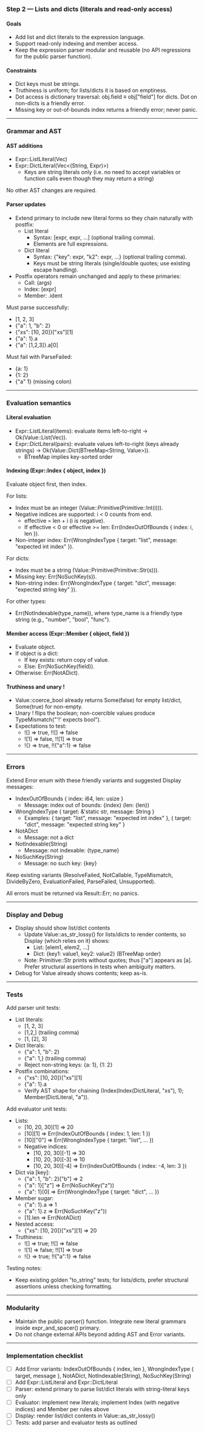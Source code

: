 ### Step 2 — Lists and dicts (literals and read-only access)

#### Goals
- Add list and dict literals to the expression language.
- Support read-only indexing and member access.
- Keep the expression parser modular and reusable (no API regressions for the public parser function).

#### Constraints
- Dict keys must be strings.
- Truthiness is uniform; for lists/dicts it is based on emptiness.
- Dot access is dictionary traversal: obj.field ≡ obj["field"] for dicts. Dot on non-dicts is a friendly error.
- Missing key or out-of-bounds index returns a friendly error; never panic.

---

### Grammar and AST

#### AST additions
- Expr::ListLiteral(Vec<Expr>)
- Expr::DictLiteral(Vec<(String, Expr)>)
  - Keys are string literals only (i.e. no need to accept variables or function calls even though they may return a string)

No other AST changes are required.

#### Parser updates
- Extend primary to include new literal forms so they chain naturally with postfix:
  - List literal
    - Syntax: [expr, expr, ...] (optional trailing comma).
    - Elements are full expressions.
  - Dict literal
    - Syntax: {"key": expr, "k2": expr, ...} (optional trailing comma).
    - Keys must be string literals (single/double quotes; use existing escape handling).
- Postfix operators remain unchanged and apply to these primaries:
  - Call: (args)
  - Index: [expr]
  - Member: .ident

Must parse successfully:
- [1, 2, 3]
- {"a": 1, "b": 2}
- {"xs": [10, 20]}["xs"][1]
- {"a": 1}.a
- {"a": [1,2,3]}.a[0]

Must fail with ParseFailed:
- {a: 1}
- {1: 2}
- {"a" 1} (missing colon)

---

### Evaluation semantics

#### Literal evaluation
- Expr::ListLiteral(items): evaluate items left-to-right → Ok(Value::List(Vec<Value>)).
- Expr::DictLiteral(pairs): evaluate values left-to-right (keys already strings) → Ok(Value::Dict(BTreeMap<String, Value>)).
  - BTreeMap implies key-sorted order

#### Indexing (Expr::Index { object, index })
Evaluate object first, then index.

For lists:
- Index must be an integer (Value::Primitive(Primitive::Int(i))).
- Negative indices are supported: i < 0 counts from end.
  - effective = len + i (i is negative).
  - If effective < 0 or effective >= len: Err(IndexOutOfBounds { index: i, len }).
- Non-integer index: Err(WrongIndexType { target: "list", message: "expected int index" }).

For dicts:
- Index must be a string (Value::Primitive(Primitive::Str(s))).
- Missing key: Err(NoSuchKey(s)).
- Non-string index: Err(WrongIndexType { target: "dict", message: "expected string key" }).

For other types:
- Err(NotIndexable(type_name)), where type_name is a friendly type string (e.g., "number", "bool", "func").

#### Member access (Expr::Member { object, field })
- Evaluate object.
- If object is a dict:
  - If key exists: return copy of value.
  - Else: Err(NoSuchKey(field)).
- Otherwise: Err(NotADict).

#### Truthiness and unary !
- Value::coerce_bool already returns Some(false) for empty list/dict, Some(true) for non-empty.
- Unary ! flips the boolean; non-coercible values produce TypeMismatch("'!' expects bool").
- Expectations to test:
  - ![] ⇒ true, !![] ⇒ false
  - ![1] ⇒ false, !![1] ⇒ true
  - !{} ⇒ true, !!{"a":1} ⇒ false

---

### Errors

Extend Error enum with these friendly variants and suggested Display messages:
- IndexOutOfBounds { index: i64, len: usize }
  - Message: index out of bounds: {index} (len: {len})
- WrongIndexType { target: &'static str, message: String }
  - Examples: { target: "list", message: "expected int index" }, { target: "dict", message: "expected string key" }
- NotADict
  - Message: not a dict
- NotIndexable(String)
  - Message: not indexable: {type_name}
- NoSuchKey(String)
  - Message: no such key: {key}

Keep existing variants (ResolveFailed, NotCallable, TypeMismatch, DivideByZero, EvaluationFailed, ParseFailed, Unsupported).

All errors must be returned via Result::Err; no panics.

---

### Display and Debug

- Display should show list/dict contents
  - Update Value::as_str_lossy() for lists/dicts to render contents, so Display (which relies on it) shows:
    - List: [elem1, elem2, ...]
    - Dict: {key1: value1, key2: value2} (BTreeMap order)
  - Note: Primitive::Str prints without quotes; thus ["a"] appears as [a]. Prefer structural assertions in tests when ambiguity matters.
- Debug for Value already shows contents; keep as-is.

---

### Tests

Add parser unit tests:
- List literals:
  - [1, 2, 3]
  - [1,2,] (trailing comma)
  - [1, [2], 3]
- Dict literals:
  - {"a": 1, "b": 2}
  - {"a": 1,} (trailing comma)
  - Reject non-string keys: {a: 1}, {1: 2}
- Postfix combinations:
  - {"xs": [10, 20]}["xs"][1]
  - {"a": 1}.a
  - Verify AST shape for chaining (Index(Index(DictLiteral, "xs"), 1); Member(DictLiteral, "a")).

Add evaluator unit tests:
- Lists:
  - [10, 20, 30][1] ⇒ 20
  - [10][1] ⇒ Err(IndexOutOfBounds { index: 1, len: 1 })
  - [10]["0"] ⇒ Err(WrongIndexType { target: "list", ... })
  - Negative indices:
    - [10, 20, 30][-1] ⇒ 30
    - [10, 20, 30][-3] ⇒ 10
    - [10, 20, 30][-4] ⇒ Err(IndexOutOfBounds { index: -4, len: 3 })
- Dict via [key]:
  - {"a": 1, "b": 2}["b"] ⇒ 2
  - {"a": 1}["z"] ⇒ Err(NoSuchKey("z"))
  - {"a": 1}[0] ⇒ Err(WrongIndexType { target: "dict", ... })
- Member sugar:
  - {"a": 1}.a ⇒ 1
  - {"a": 1}.z ⇒ Err(NoSuchKey("z"))
  - [1].len ⇒ Err(NotADict)
- Nested access:
  - {"xs": [10, 20]}["xs"][1] ⇒ 20
- Truthiness:
  - ![] ⇒ true; !![] ⇒ false
  - ![1] ⇒ false; !![1] ⇒ true
  - !{} ⇒ true; !!{"a":1} ⇒ false

Testing notes:
- Keep existing golden "to_string" tests; for lists/dicts, prefer structural assertions unless checking formatting.

---

### Modularity
- Maintain the public parser() function. Integrate new literal grammars inside expr_and_spacer() primary.
- Do not change external APIs beyond adding AST and Error variants.

---

### Implementation checklist
- [ ] Add Error variants: IndexOutOfBounds { index, len }, WrongIndexType { target, message }, NotADict, NotIndexable(String), NoSuchKey(String)
- [ ] Add Expr::ListLiteral and Expr::DictLiteral
- [ ] Parser: extend primary to parse list/dict literals with string-literal keys only
- [ ] Evaluator: implement new literals; implement Index (with negative indices) and Member per rules above
- [ ] Display: render list/dict contents in Value::as_str_lossy()
- [ ] Tests: add parser and evaluator tests as outlined
